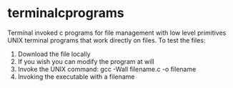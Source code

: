 # terminalcprograms
Terminal invoked c programs for file management with low level primitives 
UNIX terminal programs that work directly on files. 
To test the files: 
1) Download the file locally
2) If you wish you can modify the program at will 
3) Invoke the UNIX command: gcc -Wall filename.c -o filename
4) Invoking the executable with a filename 
